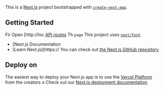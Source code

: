 This is a [Next.js](https://nextjs.org) project bootstrapped with [`create-next-app`](https://nextjs.org/docs/pages/api-reference/create-next-app).

## Getting Started
Fir
Open [http://loc
[API routes](https://nextjs.org/docs/pages/building-your-application/routng/ap-routes)
Th `page`
This project uses [`next/font`](https://nextjs.org/docs/pages/building-your-application/optimizing/fots)
- [Next.js Documentation
- [Learn Next.js](https://
You can check out [the Next.js GitHub repository](https://github.com/vercel/next.js) 
## Deploy on 
The easiest way to deploy your Next.js app is to use the [Vercel Platform](https://vercel.com/new?utm_medium=default-template&filter=next.js&utm_source=create-next-app&utm_campaign=create-next-app-readme) from the creators o
Check out our [Next.js deployment documentation](https://nextjs.org/docs/pages/building-your-application/deploying) 
